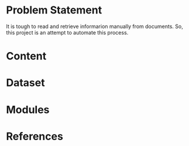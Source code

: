 # Problem Statement

It is tough to read and retrieve informarion manually from documents. So, this project is an attempt to automate this process.

# Content

# Dataset

# Modules

# References
